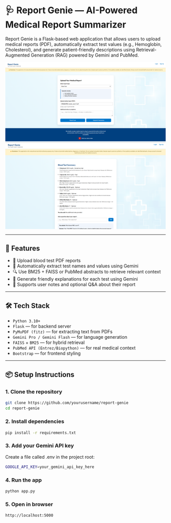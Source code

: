# 🩺 Report Genie — AI-Powered Medical Report Summarizer

Report Genie is a Flask-based web application that allows users to upload medical reports (PDF), automatically extract test values (e.g., Hemoglobin, Cholesterol), and generate patient-friendly descriptions using Retrieval-Augmented Generation (RAG) powered by Gemini and PubMed.

![Landing Page](static/s1.png)
![Report Summarizer](static/s2.png)

---

## 🚀 Features

- 🧾 Upload blood test PDF reports
- 🤖 Automatically extract test names and values using Gemini
- 🔍 Use BM25 + FAISS or PubMed abstracts to retrieve relevant context
- 🧠 Generate friendly explanations for each test using Gemini
- 📝 Supports user notes and optional Q&A about their report

---

## 🛠 Tech Stack

- `Python 3.10+`
- `Flask` — for backend server
- `PyMuPDF (fitz)` — for extracting text from PDFs
- `Gemini Pro / Gemini Flash` — for language generation
- `FAISS` + `BM25` — for hybrid retrieval
- `PubMed API (Entrez/Biopython)` — for real medical context
- `Bootstrap` — for frontend styling

---

## 📦 Setup Instructions

### 1. Clone the repository
   ```bash
   git clone https://github.com/yourusername/report-genie
   cd report-genie
   ```

### 2. Install dependencies
   ```bash
   pip install -r requirements.txt
   ```

### 3. Add your Gemini API key
Create a file called .env in the project root:
   ```bash
   GOOGLE_API_KEY=your_gemini_api_key_here
   ```

### 4. Run the app
   ```bash
   python app.py
   ```

### 5. Open in browser
   ```bash
   http://localhost:5000
   ```
